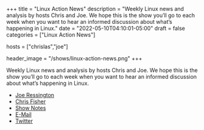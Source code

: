 +++
title = "Linux Action News"
description = "Weekly Linux news and analysis by hosts Chris and Joe. We hope this is the show you’ll go to each week when you want to hear an informed discussion about what’s happening in Linux."
date = "2022-05-10T04:10:01-05:00"
draft = false
categories = ["Linux Action News"]

hosts = ["chrislas","joe"]

header_image = "/shows/linux-action-news.png"
+++

Weekly Linux news and analysis by hosts Chris and Joe. We hope this is the show you’ll go to each week when you want to hear an informed discussion about what’s happening in Linux.

<ul>
<li><a href="https://linuxactionnews.com/hosts/joe">Joe Ressington</a></li>
<li><a href="https://linuxactionnews.com/hosts/chris">Chris Fisher</a></li>
<li><a href="https://linuxactionnews.com">Show Notes</a></li>
<li><a href="https://www.jupiterbroadcasting.com/contact/">E-Mail</a></li>
<li><a href="https://twitter.com/linuxactionnews">Twitter</a></li>
</ul>
